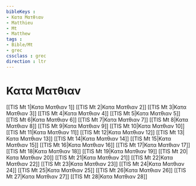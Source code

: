 ```yaml
---
bibleKeys : 
- Κατα Ματθιαν
- Matthieu
- Mt
- Matthew
tags : 
- Bible/Mt
- grec
cssclass : grec
direction : ltr
---
```


# Κατα Ματθιαν

[[TIS Mt 1|Κατα Ματθιαν 1]]
[[TIS Mt 2|Κατα Ματθιαν 2]]
[[TIS Mt 3|Κατα Ματθιαν 3]]
[[TIS Mt 4|Κατα Ματθιαν 4]]
[[TIS Mt 5|Κατα Ματθιαν 5]]
[[TIS Mt 6|Κατα Ματθιαν 6]]
[[TIS Mt 7|Κατα Ματθιαν 7]]
[[TIS Mt 8|Κατα Ματθιαν 8]]
[[TIS Mt 9|Κατα Ματθιαν 9]]
[[TIS Mt 10|Κατα Ματθιαν 10]]
[[TIS Mt 11|Κατα Ματθιαν 11]]
[[TIS Mt 12|Κατα Ματθιαν 12]]
[[TIS Mt 13|Κατα Ματθιαν 13]]
[[TIS Mt 14|Κατα Ματθιαν 14]]
[[TIS Mt 15|Κατα Ματθιαν 15]]
[[TIS Mt 16|Κατα Ματθιαν 16]]
[[TIS Mt 17|Κατα Ματθιαν 17]]
[[TIS Mt 18|Κατα Ματθιαν 18]]
[[TIS Mt 19|Κατα Ματθιαν 19]]
[[TIS Mt 20|Κατα Ματθιαν 20]]
[[TIS Mt 21|Κατα Ματθιαν 21]]
[[TIS Mt 22|Κατα Ματθιαν 22]]
[[TIS Mt 23|Κατα Ματθιαν 23]]
[[TIS Mt 24|Κατα Ματθιαν 24]]
[[TIS Mt 25|Κατα Ματθιαν 25]]
[[TIS Mt 26|Κατα Ματθιαν 26]]
[[TIS Mt 27|Κατα Ματθιαν 27]]
[[TIS Mt 28|Κατα Ματθιαν 28]]
